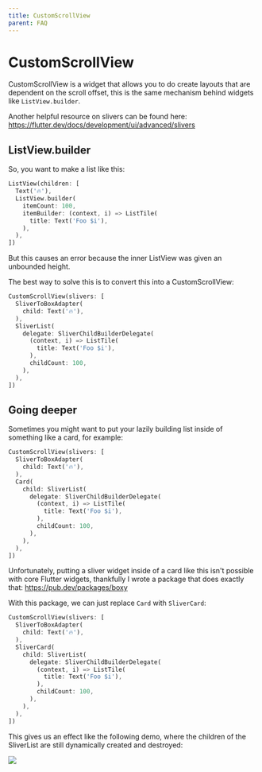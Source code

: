 ```yaml
---
title: CustomScrollView
parent: FAQ
---
```


# CustomScrollView

CustomScrollView is a widget that allows you to do create layouts that are dependent on the scroll offset, this is the
same mechanism behind widgets like `ListView.builder`.

Another helpful resource on slivers can be found here: https://flutter.dev/docs/development/ui/advanced/slivers

## ListView.builder

So, you want to make a list like this:

```dart
ListView(children: [
  Text('🔥'),
  ListView.builder(
    itemCount: 100,
    itemBuilder: (context, i) => ListTile(
      title: Text('Foo $i'),
    ),
  ),
])
```

But this causes an error because the inner ListView was given an unbounded height.

The best way to solve this is to convert this into a CustomScrollView:

```dart
CustomScrollView(slivers: [
  SliverToBoxAdapter(
    child: Text('🔥'),
  ),
  SliverList(
    delegate: SliverChildBuilderDelegate(
      (context, i) => ListTile(
        title: Text('Foo $i'),
      ),
      childCount: 100,
    ),
  ),
])
```

## Going deeper

Sometimes you might want to put your lazily building list inside of something like a card, for example:

```dart
CustomScrollView(slivers: [
  SliverToBoxAdapter(
    child: Text('🔥'),
  ),
  Card(
    child: SliverList(
      delegate: SliverChildBuilderDelegate(
        (context, i) => ListTile(
          title: Text('Foo $i'),
        ),
        childCount: 100,
      ),
    ),
  ),
])
```

Unfortunately, putting a sliver widget inside of a card like this isn't possible with core Flutter widgets, thankfully I
wrote a package that does exactly that: https://pub.dev/packages/boxy

With this package, we can just replace `Card` with `SliverCard`:

```dart
CustomScrollView(slivers: [
  SliverToBoxAdapter(
    child: Text('🔥'),
  ),
  SliverCard(
    child: SliverList(
      delegate: SliverChildBuilderDelegate(
        (context, i) => ListTile(
          title: Text('Foo $i'),
        ),
        childCount: 100,
      ),
    ),
  ),
])
```

This gives us an effect like the following demo, where the children of the SliverList are still dynamically created and
destroyed:

![](https://i.tst.sh/ua72L.gif)